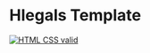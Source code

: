 # Hlegals Template

[![HTML CSS valid](https://github.com/Dimaq1/hlegals-template/actions/workflows/HTML5Validator.yml/badge.svg)](https://github.com/Dimaq1/hlegals-template/actions/workflows/HTML5Validator.yml)